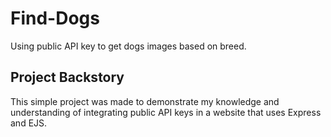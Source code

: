# Find-Dogs
Using public API key to get dogs images based on breed.

## Project Backstory
This simple project was made to demonstrate my knowledge and understanding of integrating public API keys in a website that uses Express and EJS.
